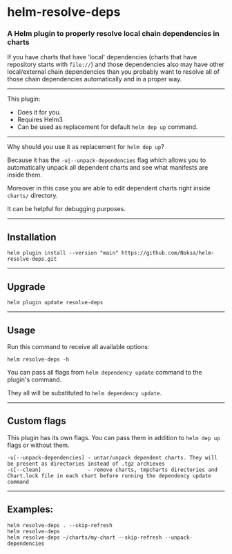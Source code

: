 # helm-resolve-deps

### A Helm plugin to properly resolve local chain dependencies in charts

If you have charts that have 'local' dependencies (charts that have repository starts with `file://`) and those dependencies also may have other local/external chain dependencies than you probably want to resolve all of those chain dependencies automatically and in a proper way. 

---
This plugin:
* Does it for you.
* Requires Helm3
* Can be used as replacement for default `helm dep up` command.

---

Why should you use it as replacement for `helm dep up`?

Because it has the `-u|--unpack-dependencies` flag which allows you to automatically unpack all dependent charts and see what manifests are inside them. 

Moreover in this case you are able to edit dependent charts right inside `charts/` directory. 

It can be helpful for debugging purposes.

---

## Installation

```
helm plugin install --version "main" https://github.com/Noksa/helm-resolve-deps.git
```

---

## Upgrade
```
helm plugin update resolve-deps
```

---

## Usage
Run this command to receive all available options:
```
helm resolve-deps -h
```
You can pass all flags from `helm dependency update` command to the plugin's command.

They  all will be substituted to `helm dependency update`.

---

## Custom flags
This plugin has its own flags. You can pass them in addition to `helm dep up` flags or without them.
```
-u[--unpack-dependencies] - untar/unpack dependent charts. They will be present as directories instead of .tgz archieves
-c[--clean]               - remove charts, tmpcharts directories and Chart.lock file in each chart before running the dependency update command
```

---

## Examples:
```
helm resolve-deps . --skip-refresh
helm resolve-deps 
helm resolve-deps ~/charts/my-chart --skip-refresh --unpack-dependencies
```
